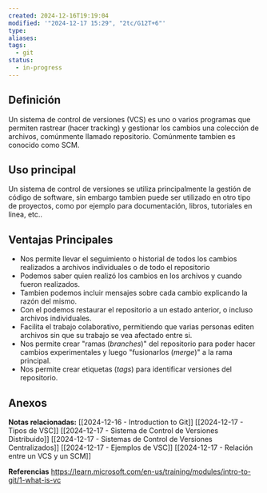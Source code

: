 ```yaml
---
created: 2024-12-16T19:19:04
modified: '"2024-12-17 15:29", "2tc/G12T+6"'
type: 
aliases: 
tags:
  - git
status:
  - in-progress
---
```


## Definición
Un sistema de control de versiones (VCS) es uno o varios programas que permiten rastrear (hacer tracking) y gestionar los  cambios una colección de archivos, comúnmente llamado repositorio.  Comúnmente tambien es conocido como SCM. 
## Uso principal
Un sistema de control de versiones se utiliza principalmente la gestión de código de software, sin embargo tambien puede ser utilizado en otro tipo de proyectos, como por ejemplo para documentación, libros, tutoriales en linea, etc..
## Ventajas Principales
- Nos permite llevar el seguimiento o historial de todos los cambios realizados a archivos individuales o de todo el repositorio
- Podemos saber quien realizó los cambios en los archivos y cuando fueron realizados.
- Tambien podemos incluir mensajes sobre cada cambio explicando la razón del mismo.
- Con el podemos  restaurar el repositorio a un estado anterior, o incluso archivos individuales.
- Facilita el trabajo colaborativo, permitiendo que varias personas editen archivos sin que su trabajo se vea afectado entre si.
- Nos permite crear "ramas (*branches*)" del repositorio para poder hacer cambios experimentales y luego "fusionarlos (*merge*)" a la rama principal.
- Nos permite crear etiquetas (*tags*) para identificar versiones del repositorio.


## Anexos
 
 **Notas relacionadas:**
[[2024-12-16 - Introduction to Git]]
[[2024-12-17 - Tipos de VSC]]
[[2024-12-17 - Sistema de Control de Versiones Distribuido]]
[[2024-12-17 - Sistemas de Control de Versiones Centralizados]]
[[2024-12-17 - Ejemplos de VSC]]
[[2024-12-17 - Relación entre un VCS y un SCM]]


**Referencias**
https://learn.microsoft.com/en-us/training/modules/intro-to-git/1-what-is-vc
